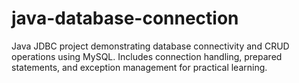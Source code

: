 # java-database-connection
Java JDBC project demonstrating database connectivity and CRUD operations using MySQL. Includes connection handling, prepared statements, and exception management for practical learning.
